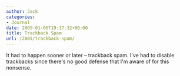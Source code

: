 ```yaml
---
author: Jack
categories:
- Journal
date: 2005-01-06T19:17:32+00:00
title: Trackback Spam
url: /2005/trackback-spam/
---
```


It had to happen sooner or later &#8211; trackback spam. I've had to disable trackbacks since there's no good defense that I'm aware of for this nonsense.